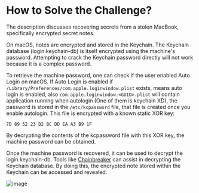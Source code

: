 # How to Solve the Challenge?

The description discusses recovering secrets from a stolen MacBook, specifically encrypted secret notes.

On macOS, notes are encrypted and stored in the Keychain. The Keychain database (login.keychain-db) is itself encrypted using the machine's password. Attempting to crack the Keychain password directly will not work because it is a complex password.

To retrieve the machine password, one can check if the user enabled Auto Login on macOS. If Auto Login is enabled if `/Library/Preferences/com.apple.loginwindow.plist`  exists, means auto login is enabled, also `com.apple.loginwindow.<GUID>.plist` will contain application running when autologin (One of them is keychain XD), the password is stored in the `/etc/kcpassword` file, that file is created once you enable autologin. This file is encrypted with a known static XOR key:

`7D 89 52 23 D2 BC DD EA A3 B9 1F`

By decrypting the contents of the kcpassword file with this XOR key, the machine password can be obtained.

Once the machine password is recovered, it can be used to decrypt the login.keychain-db. Tools like [Chainbreaker](https://github.com/n0fate/chainbreaker) can assist in decrypting the Keychain database. By doing this, the encrypted note stored within the Keychain can be accessed and revealed.

![image](https://github.com/user-attachments/assets/6bbb4170-b3eb-4da6-a0b6-645d07864f17)
